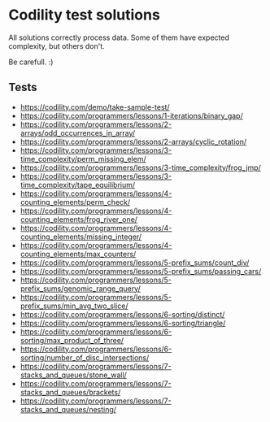 # Codility test solutions

All solutions correctly process data. Some of them have expected complexity, but others don't.

Be carefull. :)

Tests
--
* https://codility.com/demo/take-sample-test/
* https://codility.com/programmers/lessons/1-iterations/binary_gap/
* https://codility.com/programmers/lessons/2-arrays/odd_occurrences_in_array/
* https://codility.com/programmers/lessons/2-arrays/cyclic_rotation/
* https://codility.com/programmers/lessons/3-time_complexity/perm_missing_elem/
* https://codility.com/programmers/lessons/3-time_complexity/frog_jmp/
* https://codility.com/programmers/lessons/3-time_complexity/tape_equilibrium/
* https://codility.com/programmers/lessons/4-counting_elements/perm_check/
* https://codility.com/programmers/lessons/4-counting_elements/frog_river_one/
* https://codility.com/programmers/lessons/4-counting_elements/missing_integer/
* https://codility.com/programmers/lessons/4-counting_elements/max_counters/
* https://codility.com/programmers/lessons/5-prefix_sums/count_div/
* https://codility.com/programmers/lessons/5-prefix_sums/passing_cars/
* https://codility.com/programmers/lessons/5-prefix_sums/genomic_range_query/
* https://codility.com/programmers/lessons/5-prefix_sums/min_avg_two_slice/
* https://codility.com/programmers/lessons/6-sorting/distinct/
* https://codility.com/programmers/lessons/6-sorting/triangle/
* https://codility.com/programmers/lessons/6-sorting/max_product_of_three/
* https://codility.com/programmers/lessons/6-sorting/number_of_disc_intersections/
* https://codility.com/programmers/lessons/7-stacks_and_queues/stone_wall/
* https://codility.com/programmers/lessons/7-stacks_and_queues/brackets/
* https://codility.com/programmers/lessons/7-stacks_and_queues/nesting/